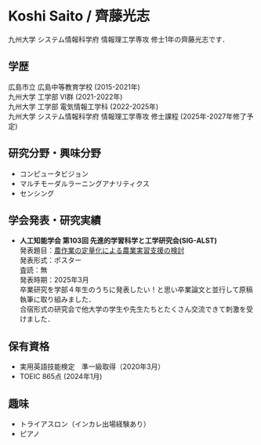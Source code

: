 # Koshi Saito / 齊藤光志

九州大学 システム情報科学府 情報理工学専攻 修士1年の齊藤光志です．

## 学歴
広島市立 広島中等教育学校 (2015-2021年)  
九州大学 工学部 Ⅵ群 (2021-2022年)  
九州大学 工学部 電気情報工学科 (2022-2025年)  
九州大学 システム情報科学府 情報理工学専攻 修士課程 (2025年-2027年修了予定)  

## 研究分野・興味分野
- コンピュータビジョン  
- マルチモーダルラーニングアナリティクス
- センシング

## 学会発表・研究実績
- **人工知能学会 第103回 先進的学習科学と工学研究会(SIG-ALST)**  
  発表題目：[農作業の定量化による農業実習支援の検討](https://doi.org/10.11517/jsaialst.103.0_105)  
  発表形式：ポスター  
  査読：無  
  発表時期：2025年3月  
  卒業研究を学部４年生のうちに発表したい！と思い卒業論文と並行して原稿執筆に取り組みました．  
  合宿形式の研究会で他大学の学生や先生たちとたくさん交流できて刺激を受けました．  

## 保有資格
- 実用英語技能検定　準一級取得（2020年3月）
- TOEIC 865点 (2024年1月)

## 趣味
- トライアスロン（インカレ出場経験あり）
- ピアノ
